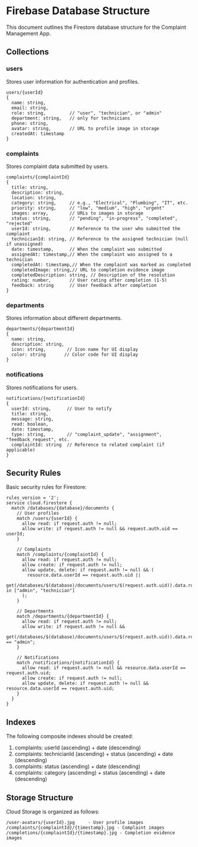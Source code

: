 # Firebase Database Structure

This document outlines the Firestore database structure for the Complaint Management App.

## Collections

### users
Stores user information for authentication and profiles.

```
users/{userId}
{
  name: string,
  email: string,
  role: string,         // "user", "technician", or "admin"
  department: string,   // only for technicians
  phone: string,
  avatar: string,       // URL to profile image in storage
  createdAt: timestamp
}
```

### complaints
Stores complaint data submitted by users.

```
complaints/{complaintId}
{
  title: string,
  description: string,
  location: string,
  category: string,     // e.g., "Electrical", "Plumbing", "IT", etc.
  priority: string,     // "low", "medium", "high", "urgent"
  images: array,        // URLs to images in storage
  status: string,       // "pending", "in-progress", "completed", "rejected"
  userId: string,       // Reference to the user who submitted the complaint
  technicianId: string, // Reference to the assigned technician (null if unassigned)
  date: timestamp,      // When the complaint was submitted
  assignedAt: timestamp,// When the complaint was assigned to a technician
  completedAt: timestamp,// When the complaint was marked as completed
  completedImage: string,// URL to completion evidence image
  completedDescription: string, // Description of the resolution
  rating: number,       // User rating after completion (1-5)
  feedback: string      // User feedback after completion
}
```

### departments
Stores information about different departments.

```
departments/{departmentId}
{
  name: string,
  description: string,
  icon: string,        // Icon name for UI display
  color: string       // Color code for UI display
}
```

### notifications
Stores notifications for users.

```
notifications/{notificationId}
{
  userId: string,      // User to notify
  title: string,
  message: string,
  read: boolean,
  date: timestamp,
  type: string,        // "complaint_update", "assignment", "feedback_request", etc.
  complaintId: string  // Reference to related complaint (if applicable)
}
```

## Security Rules

Basic security rules for Firestore:

```
rules_version = '2';
service cloud.firestore {
  match /databases/{database}/documents {
    // User profiles
    match /users/{userId} {
      allow read: if request.auth != null;
      allow write: if request.auth != null && request.auth.uid == userId;
    }
    
    // Complaints
    match /complaints/{complaintId} {
      allow read: if request.auth != null;
      allow create: if request.auth != null;
      allow update, delete: if request.auth != null && (
        resource.data.userId == request.auth.uid || 
        get(/databases/$(database)/documents/users/$(request.auth.uid)).data.role in ["admin", "technician"]
      );
    }
    
    // Departments
    match /departments/{departmentId} {
      allow read: if request.auth != null;
      allow write: if request.auth != null && 
        get(/databases/$(database)/documents/users/$(request.auth.uid)).data.role == "admin";
    }
    
    // Notifications
    match /notifications/{notificationId} {
      allow read: if request.auth != null && resource.data.userId == request.auth.uid;
      allow create: if request.auth != null;
      allow update, delete: if request.auth != null && resource.data.userId == request.auth.uid;
    }
  }
}
```

## Indexes

The following composite indexes should be created:

1. complaints: userId (ascending) + date (descending)
2. complaints: technicianId (ascending) + status (ascending) + date (descending)
3. complaints: status (ascending) + date (descending)
4. complaints: category (ascending) + status (ascending) + date (descending)

## Storage Structure

Cloud Storage is organized as follows:

```
/user-avatars/{userId}.jpg     - User profile images
/complaints/{complaintId}/{timestamp}.jpg - Complaint images
/completions/{complaintId}/{timestamp}.jpg - Completion evidence images
```